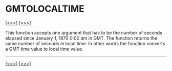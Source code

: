 # GMTOLOCALTIME

[\[\<\<\<\]](ug_25.77.md) [\[\>\>\>\]](ug_25.79.md)

This function accepts one argument that has to be the number of seconds
elapsed since January 1, 1970 0:00 am in GMT. The function returns the
same number of seconds in local time. In other words the function
converts a GMT time value to local time value.

-----

[\[\<\<\<\]](ug_25.77.md) [\[\>\>\>\]](ug_25.79.md)
